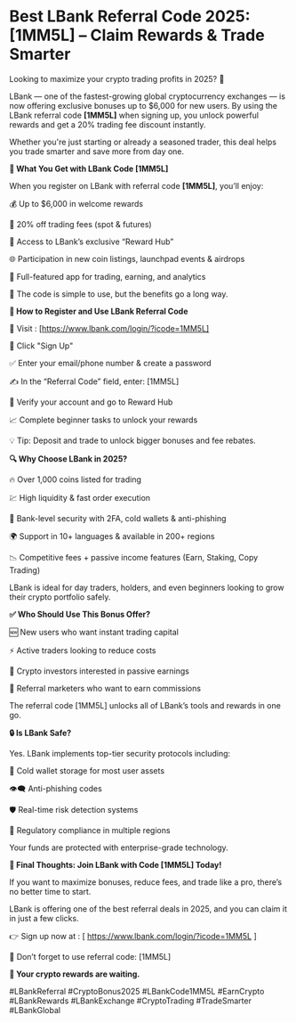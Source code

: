 # Best LBank Referral Code 2025: [1MM5L] – Claim Rewards & Trade Smarter 

Looking to maximize your crypto trading profits in 2025? 🚀

LBank — one of the fastest-growing global cryptocurrency exchanges — is now offering exclusive bonuses up to $6,000 for new users. By using the LBank referral code **[1MM5L]** when signing up, you unlock powerful rewards and get a 20% trading fee discount instantly.

Whether you're just starting or already a seasoned trader, this deal helps you trade smarter and save more from day one.

**🎁 What You Get with LBank Code [1MM5L]**

When you register on LBank with referral code **[1MM5L]**, you’ll enjoy:

💰 Up to $6,000 in welcome rewards

💸 20% off trading fees (spot & futures)

🧩 Access to LBank’s exclusive “Reward Hub”

🌐 Participation in new coin listings, launchpad events & airdrops

📲 Full-featured app for trading, earning, and analytics

🔑 The code is simple to use, but the benefits go a long way.

**📝 How to Register and Use LBank Referral Code**

🔗 Visit : [https://www.lbank.com/login/?icode=1MM5L]

🧾 Click "Sign Up"

✅ Enter your email/phone number & create a password

✍️ In the “Referral Code” field, enter: [1MM5L]

🎯 Verify your account and go to Reward Hub

📈 Complete beginner tasks to unlock your rewards

💡 Tip: Deposit and trade to unlock bigger bonuses and fee rebates.

**🔍 Why Choose LBank in 2025?**

🔥 Over 1,000 coins listed for trading

💹 High liquidity & fast order execution

🔐 Bank-level security with 2FA, cold wallets & anti-phishing

🌍 Support in 10+ languages & available in 200+ regions

📉 Competitive fees + passive income features (Earn, Staking, Copy Trading)

LBank is ideal for day traders, holders, and even beginners looking to grow their crypto portfolio safely.

**✅ Who Should Use This Bonus Offer?**

🆕 New users who want instant trading capital

⚡ Active traders looking to reduce costs

💼 Crypto investors interested in passive earnings

📣 Referral marketers who want to earn commissions

The referral code [1MM5L] unlocks all of LBank’s tools and rewards in one go.

**🔒 Is LBank Safe?**

Yes. LBank implements top-tier security protocols including:

🔐 Cold wallet storage for most user assets

👁️‍🗨️ Anti-phishing codes

🛡️ Real-time risk detection systems

🧾 Regulatory compliance in multiple regions

Your funds are protected with enterprise-grade technology.

**🚀 Final Thoughts: Join LBank with Code [1MM5L] Today!**

If you want to maximize bonuses, reduce fees, and trade like a pro, there’s no better time to start.

LBank is offering one of the best referral deals in 2025, and you can claim it in just a few clicks.

👉 Sign up now at : [ https://www.lbank.com/login/?icode=1MM5L ]

🔑 Don’t forget to use referral code: [1MM5L]

**🎁 Your crypto rewards are waiting.**

#LBankReferral #CryptoBonus2025 #LBankCode1MM5L #EarnCrypto #LBankRewards #LBankExchange #CryptoTrading #TradeSmarter #LBankGlobal
